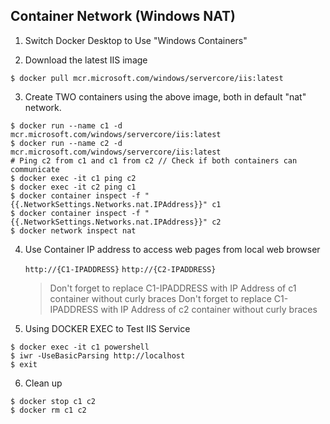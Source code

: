 ## Container Network (Windows NAT)

1. Switch Docker Desktop to Use "Windows Containers"

2. Download the latest IIS image 

```
$ docker pull mcr.microsoft.com/windows/servercore/iis:latest
```

3. Create TWO containers using the above image, both in default "nat" network.

```
$ docker run --name c1 -d mcr.microsoft.com/windows/servercore/iis:latest
$ docker run --name c2 -d mcr.microsoft.com/windows/servercore/iis:latest
# Ping c2 from c1 and c1 from c2 // Check if both containers can communicate
$ docker exec -it c1 ping c2
$ docker exec -it c2 ping c1
$ docker container inspect -f "{{.NetworkSettings.Networks.nat.IPAddress}}" c1
$ docker container inspect -f "{{.NetworkSettings.Networks.nat.IPAddress}}" c2
$ docker network inspect nat
```

4.  Use Container IP address to access web pages from local web browser

    `http://{C1-IPADDRESS}`
    `http://{C2-IPADDRESS}`

    > Don't forget to replace C1-IPADDRESS with IP Address of c1 container without curly braces
    > Don't forget to replace C1-IPADDRESS with IP Address of c2 container without curly braces


5.  Using DOCKER EXEC to Test IIS Service

```
$ docker exec -it c1 powershell
$ iwr -UseBasicParsing http://localhost 
$ exit
```

6.  Clean up

```
$ docker stop c1 c2
$ docker rm c1 c2
```
